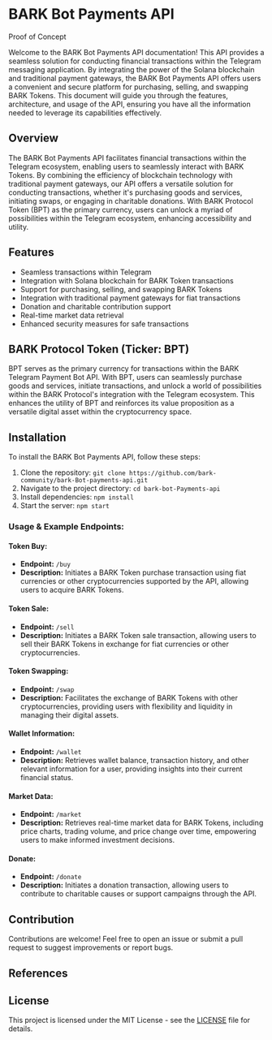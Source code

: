 # BARK Bot Payments API
Proof of Concept

Welcome to the BARK Bot Payments API documentation! This API provides a seamless solution for conducting financial transactions within the Telegram messaging application. By integrating the power of the Solana blockchain and traditional payment gateways, the BARK Bot Payments API offers users a convenient and secure platform for purchasing, selling, and swapping BARK Tokens. This document will guide you through the features, architecture, and usage of the API, ensuring you have all the information needed to leverage its capabilities effectively.

## Overview

The BARK Bot Payments API facilitates financial transactions within the Telegram ecosystem, enabling users to seamlessly interact with BARK Tokens. By combining the efficiency of blockchain technology with traditional payment gateways, our API offers a versatile solution for conducting transactions, whether it's purchasing goods and services, initiating swaps, or engaging in charitable donations. With BARK Protocol Token (BPT) as the primary currency, users can unlock a myriad of possibilities within the Telegram ecosystem, enhancing accessibility and utility.

## Features

- Seamless transactions within Telegram
- Integration with Solana blockchain for BARK Token transactions
- Support for purchasing, selling, and swapping BARK Tokens
- Integration with traditional payment gateways for fiat transactions
- Donation and charitable contribution support
- Real-time market data retrieval
- Enhanced security measures for safe transactions

## BARK Protocol Token (Ticker: BPT)

BPT serves as the primary currency for transactions within the BARK Telegram Payment Bot API. With BPT, users can seamlessly purchase goods and services, initiate transactions, and unlock a world of possibilities within the BARK Protocol's integration with the Telegram ecosystem. This enhances the utility of BPT and reinforces its value proposition as a versatile digital asset within the cryptocurrency space.

## Installation

To install the BARK Bot Payments API, follow these steps:

1. Clone the repository: `git clone https://github.com/bark-community/bark-Bot-payments-api.git`
2. Navigate to the project directory: `cd bark-bot-Payments-api`
3. Install dependencies: `npm install`
4. Start the server: `npm start`

### Usage & Example Endpoints:

#### Token Buy:
- **Endpoint:** `/buy`
- **Description:** Initiates a BARK Token purchase transaction using fiat currencies or other cryptocurrencies supported by the API, allowing users to acquire BARK Tokens.

#### Token Sale:
- **Endpoint:** `/sell`
- **Description:** Initiates a BARK Token sale transaction, allowing users to sell their BARK Tokens in exchange for fiat currencies or other cryptocurrencies.

#### Token Swapping:
- **Endpoint:** `/swap`
- **Description:** Facilitates the exchange of BARK Tokens with other cryptocurrencies, providing users with flexibility and liquidity in managing their digital assets.

#### Wallet Information:
- **Endpoint:** `/wallet`
- **Description:** Retrieves wallet balance, transaction history, and other relevant information for a user, providing insights into their current financial status.

#### Market Data:
- **Endpoint:** `/market`
- **Description:** Retrieves real-time market data for BARK Tokens, including price charts, trading volume, and price change over time, empowering users to make informed investment decisions.

#### Donate:
- **Endpoint:** `/donate`
- **Description:** Initiates a donation transaction, allowing users to contribute to charitable causes or support campaigns through the API.

## Contribution

Contributions are welcome! Feel free to open an issue or submit a pull request to suggest improvements or report bugs.

## References

[Telegram Payments API Doc]:(https://core.telegram.org/bots/payments#supported-payment-providers)

## License

This project is licensed under the MIT License - see the [LICENSE](LICENSE) file for details.
